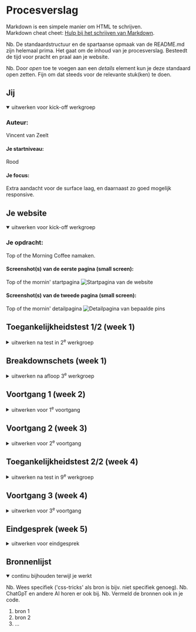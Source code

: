 # Procesverslag
Markdown is een simpele manier om HTML te schrijven.  
Markdown cheat cheet: [Hulp bij het schrijven van Markdown](https://github.com/adam-p/markdown-here/wiki/Markdown-Cheatsheet).

Nb. De standaardstructuur en de spartaanse opmaak van de README.md zijn helemaal prima. Het gaat om de inhoud van je procesverslag. Besteedt de tijd voor pracht en praal aan je website.

Nb. Door *open* toe te voegen aan een *details* element kun je deze standaard open zetten. Fijn om dat steeds voor de relevante stuk(ken) te doen.





## Jij

<details open>
  <summary>uitwerken voor kick-off werkgroep</summary>

  ### Auteur:
  Vincent van Zeelt

  #### Je startniveau:
  Rood

  #### Je focus:
  Extra aandacht voor de surface laag, en daarnaast zo goed mogelijk responsive. 
 
</details>





## Je website

<details open>
  <summary>uitwerken voor kick-off werkgroep</summary>

  ### Je opdracht:
  Top of the Morning Coffee namaken.

  #### Screenshot(s) van de eerste pagina (small screen): 
  Top of the mornin' startpagina 
  <img src="TOTM_homepagina.png" width="375px" alt="Startpagina van de website">

  #### Screenshot(s) van de tweede pagina (small screen):
  Top of the mornin' detailpagina
  <img src="TOTM_detailpagina.png" width="375px" alt="Detailpagina van bepaalde pins">
 
</details>



## Toegankelijkheidstest 1/2 (week 1)

<details>
  <summary>uitwerken na test in 2<sup>e</sup> werkgroep</summary>

  ### Bevindingen
  TOEGANGELIJKHEID
  Tijdens de toegankelijkheid test met de screenreader kwamen de volgende bevindingen naar boven:
  - Er is geen functie om naar de maincontent te skippen, deze wordt wel aangeboden door de ingebouwde screenreader narrarator van windows, maar deze werkt niet.
  - Als je navigeert met het toetsenbord werkt is de volgorde onlogisch en incorrect waardoor het gebruik met enkel een toetsenbord heel moeilijk, al wel bijna onmogelijk is.
  - Er is op veel knoppen geen focus style, dus het is erg moeilijk te zien welke knop je op het moment geselecteerd hebt met TAB
   
  WCAG CHECKLIST
  Uit de checklist kwam naar voren dat de website op bepaalde vlakken wel verbeterd kan worden.
  - De HTML heeft enorm veel errors, deze zouden enorm verminderd kunnen worden of geheel weg gehaald kunnen worden.
  - language atribute toevoegen, deze is in de echte site afwezig.
  - viewport zoom is disabled en niet aanwezig
  - focus style is niet aanwezig
  - keyboard focus volgt niet de volgorde op de visuele layout
  - er wordt een heading level geskipt, namelijk H2
  - niet alle images hebben een alt atribute
  - skiplink is afwezig.

  Dit zijn allemaal punten die bij het namaken van de site in gedachten worden genomen om deze problemen te verbeteren. 
</details>



## Breakdownschets (week 1)

<details>
  <summary>uitwerken na afloop 3<sup>e</sup> werkgroep</summary>

  ### de hele pagina: 
  <img src="readme-images/breakdownschets.jpg" width="375px" alt="breakdown van de hele pagina">

  Bij deze breakdownschets heb ik niet elk element los benoemd omdat dat er erg veel zijn en het dan erg onoverzichtelijk zou worden. Ik heb zoveel mogelijk elementen benoemd, en op het moment dat deze vaker terug kwam deze dan niet meer benoemd omdat het mij enorm overbodig leek.

  ### dynamisch deel (bijv menu): 
  <img src="readme-images/dummy-plaatje.jpg" width="375px" alt="breakdown van een dynamisch deel">


</details>





## Voortgang 1 (week 2)

<details>
  <summary>uitwerken voor 1<sup>e</sup> voortgang</summary>

  ### Stand van zaken
  hier dit ging goed & dit was lastig (neem ook screenshots op van delen van je website en code)


  ### Agenda voor meeting
  samen met je groepje opstellen

  | student 1      | student 2          | student 3    | student 4        |
  | ---            | ---                | ---          | ---              |
  | dit bespreken  | en dit             | en ik dit    | en dan ik dat    |
  | en dat ook nog | dit als er tijd is | nog een punt | dit wil ik zeker |
  | ...            | ...                | ...          | ...              |


  ### Verslag van meeting
  hier na afloop snel de uitkomsten van de meeting vastleggen

  - punt 1
  - punt 2
  - nog een punt
  - ...

</details>





## Voortgang 2 (week 3)

<details>
  <summary>uitwerken voor 2<sup>e</sup> voortgang</summary>

  ### Stand van zaken
  hier dit ging goed & dit was lastig (neem ook screenshots op van delen van je website en code)


  ### Agenda voor meeting
  samen met je groepje opstellen

  | student 1      | student 2          | student 3    | student 4        |
  | ---            | ---                | ---          | ---              |
  | dit bespreken  | en dit             | en ik dit    | en dan ik dat    |
  | en dat ook nog | dit als er tijd is | nog een punt | dit wil ik zeker |
  | ...            | ...                | ...          | ...              |


  ### Verslag van meeting
  hier na afloop snel de uitkomsten van de meeting vastleggen

  - punt 1
  - punt 2
  - nog een punt
- ...

</details>





## Toegankelijkheidstest 2/2 (week 4)

<details>
  <summary>uitwerken na test in 9<sup>e</sup> werkgroep</summary>

  ### Bevindingen
  Lijst met je bevindingen die in de test naar voren kwamen (geef ook aan wat er verbeterd is):

</details>





## Voortgang 3 (week 4)

<details>
  <summary>uitwerken voor 3<sup>e</sup> voortgang</summary>

  ### Stand van zaken
  hier dit ging goed & dit was lastig (neem ook screenshots op van delen van je website en code)


  ### Agenda voor meeting
  samen met je groepje opstellen

  | student 1      | student 2          | student 3    | student 4        |
  | ---            | ---                | ---          | ---              |
  | dit bespreken  | en dit             | en ik dit    | en dan ik dat    |
  | en dat ook nog | dit als er tijd is | nog een punt | dit wil ik zeker |
  | ...            | ...                | ...          | ...              |


  ### Verslag van meeting
  hier na afloop snel de uitkomsten van de meeting vastleggen

  - punt 1
  - punt 2
  - nog een punt
  - ...

</details>





## Eindgesprek (week 5)

<details>
  <summary>uitwerken voor eindgesprek</summary>

  ### Je uitkomst - karakteristiek screenshots:
  <img src="readme-images/dummy-plaatje.jpg" width="375px" alt="uitomst opdracht 1">


  ### Dit ging goed/Heb ik geleerd: 
  Korte omschrijving met plaatjes

  <img src="readme-images/dummy-plaatje.jpg" width="375px" alt="top">


  ### Dit was lastig/Is niet gelukt:
  Korte omschrijving met plaatjes

  <img src="readme-images/dummy-plaatje.jpg" width="375px" alt="bummer">
</details>





## Bronnenlijst

<details open>
  <summary>continu bijhouden terwijl je werkt</summary>

  Nb. Wees specifiek ('css-tricks' als bron is bijv. niet specifiek genoeg). 
  Nb. ChatGpT en andere AI horen er ook bij.
  Nb. Vermeld de bronnen ook in je code.

  1. bron 1
  2. bron 2
  3. ...

</details>